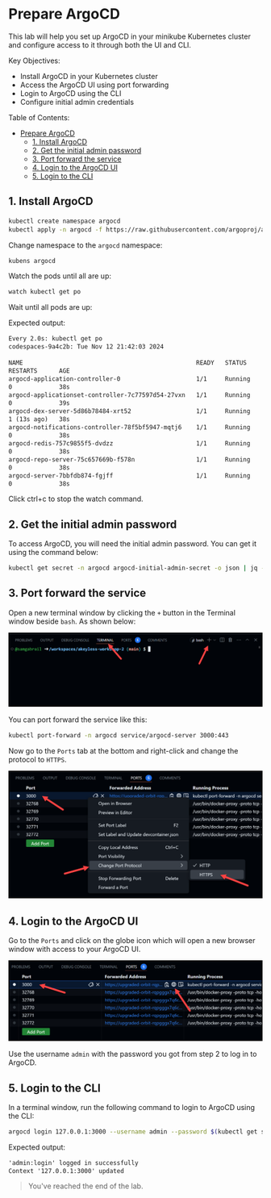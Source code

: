 # Prepare ArgoCD
This lab will help you set up ArgoCD in your minikube Kubernetes cluster and configure access to it through both the UI and CLI.

Key Objectives:
- Install ArgoCD in your Kubernetes cluster 
- Access the ArgoCD UI using port forwarding
- Login to ArgoCD using the CLI
- Configure initial admin credentials

Table of Contents:
- [Prepare ArgoCD](#prepare-argocd)
  - [1. Install ArgoCD](#1-install-argocd)
  - [2. Get the initial admin password](#2-get-the-initial-admin-password)
  - [3. Port forward the service](#3-port-forward-the-service)
  - [4. Login to the ArgoCD UI](#4-login-to-the-argocd-ui)
  - [5. Login to the CLI](#5-login-to-the-cli)

## 1. Install ArgoCD

```bash 
kubectl create namespace argocd
kubectl apply -n argocd -f https://raw.githubusercontent.com/argoproj/argo-cd/stable/manifests/install.yaml
```

Change namespace to the `argocd` namespace:

```bash
kubens argocd
```

Watch the pods until all are up:

```bash
watch kubectl get po
```

Wait until all pods are up:

Expected output:

```
Every 2.0s: kubectl get po                                                                                                                                                    codespaces-9a4c2b: Tue Nov 12 21:42:03 2024

NAME                                                READY   STATUS    RESTARTS      AGE
argocd-application-controller-0                     1/1     Running   0             38s
argocd-applicationset-controller-7c77597d54-27vxn   1/1     Running   0             39s
argocd-dex-server-5d86b78484-xrt52                  1/1     Running   1 (13s ago)   38s
argocd-notifications-controller-78f5bf5947-mqtj6    1/1     Running   0             38s
argocd-redis-757c9855f5-dvdzz                       1/1     Running   0             38s
argocd-repo-server-75c657669b-f578n                 1/1     Running   0             38s
argocd-server-7bbfdb874-fgjff                       1/1     Running   0             38s
```

Click ctrl+c to stop the watch command.

## 2. Get the initial admin password

To access ArgoCD, you will need the initial admin password. You can get it using the command below:

```bash
kubectl get secret -n argocd argocd-initial-admin-secret -o json | jq -r '.data.password' | base64 --decode
```

## 3. Port forward the service

Open a new terminal window by clicking the `+` button in the Terminal window beside `bash`. As shown below:

![alt text](../images/new-terminal.png)

You can port forward the service like this:

```bash
kubectl port-forward -n argocd service/argocd-server 3000:443
```

Now go to the `Ports` tab at the bottom and right-click and change the protocol to `HTTPS`.

![alt text](../images/change-port-protocol.png)

## 4. Login to the ArgoCD UI

Go to the `Ports` and click on the globe icon which will open a new browser window with access to your ArgoCD UI.

![alt text](../images/open-browser.png)

Use the username `admin` with the password you got from step 2 to log in to ArgoCD.

## 5. Login to the CLI

In a terminal window, run the following command to login to ArgoCD using the CLI:

```bash
argocd login 127.0.0.1:3000 --username admin --password $(kubectl get secret -n argocd argocd-initial-admin-secret -o json | jq -r '.data.password' | base64 --decode) --grpc-web --insecure
```

Expected output:

```
'admin:login' logged in successfully
Context '127.0.0.1:3000' updated
```

> You've reached the end of the lab.
